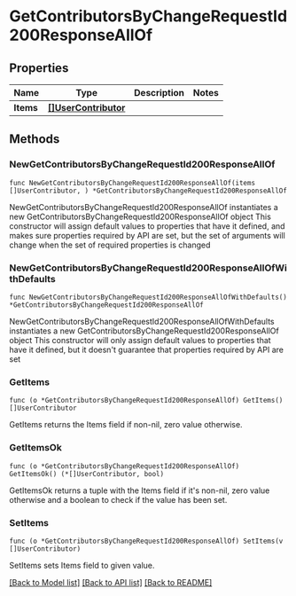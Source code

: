 # GetContributorsByChangeRequestId200ResponseAllOf

## Properties

Name | Type | Description | Notes
------------ | ------------- | ------------- | -------------
**Items** | [**[]UserContributor**](UserContributor.md) |  | 

## Methods

### NewGetContributorsByChangeRequestId200ResponseAllOf

`func NewGetContributorsByChangeRequestId200ResponseAllOf(items []UserContributor, ) *GetContributorsByChangeRequestId200ResponseAllOf`

NewGetContributorsByChangeRequestId200ResponseAllOf instantiates a new GetContributorsByChangeRequestId200ResponseAllOf object
This constructor will assign default values to properties that have it defined,
and makes sure properties required by API are set, but the set of arguments
will change when the set of required properties is changed

### NewGetContributorsByChangeRequestId200ResponseAllOfWithDefaults

`func NewGetContributorsByChangeRequestId200ResponseAllOfWithDefaults() *GetContributorsByChangeRequestId200ResponseAllOf`

NewGetContributorsByChangeRequestId200ResponseAllOfWithDefaults instantiates a new GetContributorsByChangeRequestId200ResponseAllOf object
This constructor will only assign default values to properties that have it defined,
but it doesn't guarantee that properties required by API are set

### GetItems

`func (o *GetContributorsByChangeRequestId200ResponseAllOf) GetItems() []UserContributor`

GetItems returns the Items field if non-nil, zero value otherwise.

### GetItemsOk

`func (o *GetContributorsByChangeRequestId200ResponseAllOf) GetItemsOk() (*[]UserContributor, bool)`

GetItemsOk returns a tuple with the Items field if it's non-nil, zero value otherwise
and a boolean to check if the value has been set.

### SetItems

`func (o *GetContributorsByChangeRequestId200ResponseAllOf) SetItems(v []UserContributor)`

SetItems sets Items field to given value.



[[Back to Model list]](../README.md#documentation-for-models) [[Back to API list]](../README.md#documentation-for-api-endpoints) [[Back to README]](../README.md)


